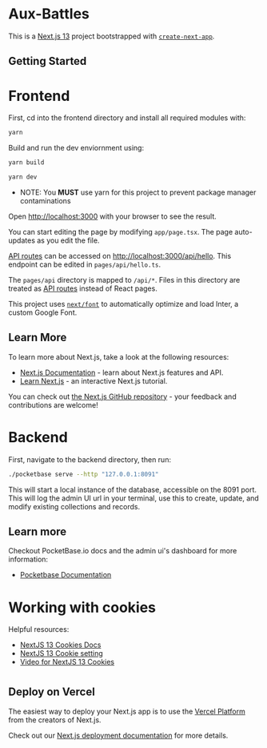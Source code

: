 # Aux-Battles

This is a [Next.js 13](https://nextjs.org/) project bootstrapped with [`create-next-app`](https://github.com/vercel/next.js/tree/canary/packages/create-next-app).

## Getting Started

# Frontend

First, cd into the frontend directory and install all required modules with: 

```bash
yarn
```
Build and run the dev enviornment using:

```bash
yarn build

yarn dev
```
* NOTE: You **MUST** use yarn for this project to prevent package manager contaminations


Open [http://localhost:3000](http://localhost:3000) with your browser to see the result.

You can start editing the page by modifying `app/page.tsx`. The page auto-updates as you edit the file.

[API routes](https://nextjs.org/docs/api-routes/introduction) can be accessed on [http://localhost:3000/api/hello](http://localhost:3000/api/hello). This endpoint can be edited in `pages/api/hello.ts`.

The `pages/api` directory is mapped to `/api/*`. Files in this directory are treated as [API routes](https://nextjs.org/docs/api-routes/introduction) instead of React pages.

This project uses [`next/font`](https://nextjs.org/docs/basic-features/font-optimization) to automatically optimize and load Inter, a custom Google Font.

## Learn More

To learn more about Next.js, take a look at the following resources:

- [Next.js Documentation](https://nextjs.org/docs) - learn about Next.js features and API.
- [Learn Next.js](https://nextjs.org/learn) - an interactive Next.js tutorial.

You can check out [the Next.js GitHub repository](https://github.com/vercel/next.js/) - your feedback and contributions are welcome!

# Backend

First, navigate to the backend directory, then run:

```bash
./pocketbase serve --http "127.0.0.1:8091"
```
This will start a local instance of the database, accessible on the 8091 port. 
This will log the admin UI url in your terminal, use this to create, update, and modify existing collections and records. 

## Learn more

Checkout PocketBase.io docs and the admin ui's dashboard for more information:
 
  - [Pocketbase Documentation](https://pocketbase.io/docs)


# Working with cookies

Helpful resources: 

 - [NextJS 13 Cookies Docs](https://beta.nextjs.org/docs/api-reference/cookies)
 - [NextJS 13 Cookie setting](https://beta.nextjs.org/docs/api-reference/response#cookies)
 - [Video for NextJS 13 Cookies](https://www.youtube.com/watch?v=vsEKmufzT6M&t=476s)

#

## Deploy on Vercel

The easiest way to deploy your Next.js app is to use the [Vercel Platform](https://vercel.com/new?utm_medium=default-template&filter=next.js&utm_source=create-next-app&utm_campaign=create-next-app-readme) from the creators of Next.js.

Check out our [Next.js deployment documentation](https://nextjs.org/docs/deployment) for more details.
